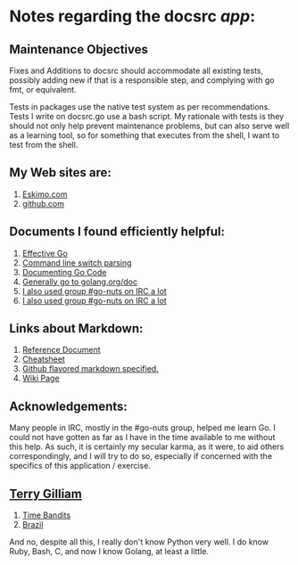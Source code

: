 # Notes regarding the docsrc *app*:

## Maintenance Objectives

Fixes and Additions to docsrc should accommodate all existing tests,
possibly adding new if that is a responsible step, and complying with
go fmt, or equivalent.

Tests in packages use the native test system as per recommendations.
Tests I write on docsrc.go use a bash script.  My rationale with
tests is they should not only help prevent maintenance problems, but
can also serve well as a learning tool, so for something that
executes from the shell, I want to test from the shell.

## My Web sites are:

1.  [Eskimo.com](http://www.eskimo.com/~xeno)
2.  [github.com](https://github.com/xenocampanoli)

## Documents I found efficiently helpful:

1.  [Effective Go](http://golang.org/doc/effective_go.html)
2.  [Command line switch parsing](http://golang.org/pkg/flag/)
3.  [Documenting Go Code](http://blog.golang.org/godoc-documenting-go-code)
4.  [Generally go to golang.org/doc](http://golang.org/doc)
5.  [I also used group #go-nuts on IRC a lot](https://webchat.freenode.net)
6.  [I also used group #go-nuts on IRC a lot](https://webchat.freenode.net)

## Links about Markdown:

1.	[Reference Document](http://daringfireball.net/projects/markdown/)
2.	[Cheatsheet](https://github.com/adam-p/markdown-here/wiki/Markdown-Cheatsheet)
3.	[Github flavored markdown specified.](https://help.github.com/articles/github-flavored-markdown)
4.	[Wiki Page](http://en.wikipedia.org/wiki/Markdown)

## Acknowledgements:

Many people in IRC, mostly in the #go-nuts group, helped me learn Go.  I could not have gotten as far as I have in the time
available to me without this help.  As such, it is certainly my secular karma, as it were, to aid others correspondingly,
and I will try to do so, especially if concerned with the specifics of this application / exercise.

## [Terry Gilliam](http://en.wikipedia.org/wiki/Terry_Gilliam)

1.	[Time Bandits](http://en.wikipedia.org/wiki/Time_Bandits)
2.	[Brazil](http://en.wikipedia.org/wiki/Brazil_\(1985_film\))

And no, despite all this, I really don't know Python very well.  I do know Ruby, Bash, C, and now I know Golang, at least
a little.
